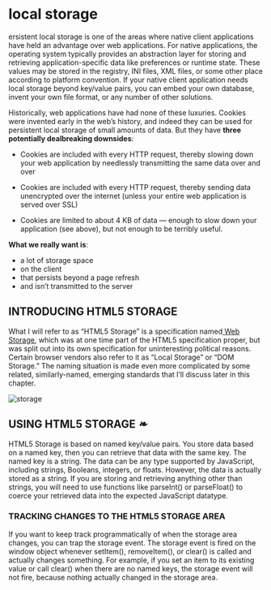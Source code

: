 #  **local storage**


ersistent local storage is one of the areas where native client applications have held an advantage over web applications. For native applications, the operating system typically provides an abstraction layer for storing and retrieving application-specific data like preferences or runtime state. These values may be stored in the registry, INI files, XML files, or some other place according to platform convention. If your native client application needs local storage beyond key/value pairs, you can embed your own database, invent your own file format, or any number of other solutions.


Historically, web applications have had none of these luxuries. Cookies were invented early in the web’s history, and indeed they can be used for persistent local storage of small amounts of data. But they have **three potentially dealbreaking downsides**:

* Cookies are included with every HTTP request, thereby slowing down your web application by needlessly transmitting the same data over and over

* Cookies are included with every HTTP request, thereby sending data unencrypted over the internet (unless your entire web application is served over SSL)

* Cookies are limited to about 4 KB of data — enough to slow down your application (see above), but not enough to be terribly useful.



**What we really want is**:
* a lot of storage space
* on the client
* that persists beyond a page refresh
* and isn’t transmitted to the server

## **INTRODUCING HTML5 STORAGE**

What I will refer to as “HTML5 Storage” is a specification named[ Web Storage](https://html.spec.whatwg.org/multipage/webstorage.html), which was at one time part of the HTML5 specification proper, but was split out into its own specification for uninteresting political reasons. Certain browser vendors also refer to it as “Local Storage” or “DOM Storage.” The naming situation is made even more complicated by some related, similarly-named, emerging standards that I’ll discuss later in this chapter.

![storage](https://scriptverse.academy/img/tutorials/html5-webstorage.png)




## **USING HTML5 STORAGE**  *❧*

HTML5 Storage is based on named key/value pairs. You store data based on a named key, then you can retrieve that data with the same key. The named key is a string. The data can be any type supported by JavaScript, including strings, Booleans, integers, or floats. However, the data is actually stored as a string. If you are storing and retrieving anything other than strings, you will need to use functions like parseInt() or parseFloat() to coerce your retrieved data into the expected JavaScript datatype.

### **TRACKING CHANGES TO THE HTML5 STORAGE AREA**


If you want to keep track programmatically of when the storage area changes, you can trap the storage event. The storage event is fired on the window object whenever setItem(), removeItem(), or clear() is called and actually changes something. For example, if you set an item to its existing value or call clear() when there are no named keys, the storage event will not fire, because nothing actually changed in the storage area.